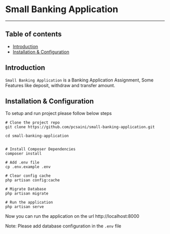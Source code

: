 # Small Banking Application

---

## Table of contents

- [Introduction](#introduction)
- [Installation & Configuration](#installation--configuration)

## Introduction

`Small Banking Application` is a Banking Application Assignment, Some Features like deposit, withdraw and transfer amount.

## Installation & Configuration
To setup and run project please follow below steps
```shell
# Clone the project repo
git clone https://github.com/pcsaini/small-banking-application.git

cd small-banking-application


# Install Composer Dependencies
composer install

# Add .env file
cp .env.example .env

# Clear config cache
php artisan config:cache

# Migrate Database
php artisan migrate

# Run the application
php artisan serve
```

Now you can run the application on the url http://localhost:8000

Note: Please add database configuration in the `.env` file
